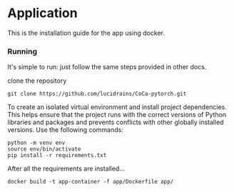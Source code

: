 # Application

This is the installation guide for the app using docker.

### Running

It's simple to run: just follow the same steps provided in other docs.

clone the repository

```
git clone https://github.com/lucidrains/CoCa-pytorch.git
```
To create an isolated virtual environment and install project dependencies. This helps ensure that the project runs with the correct versions of Python libraries and packages and prevents conflicts with other globally installed versions. Use the following commands:

```
python -m venv env
source env/bin/activate
pip install -r requirements.txt
```

After all the requirements are installed...

```
docker build -t app-container -f app/Dockerfile app/
```